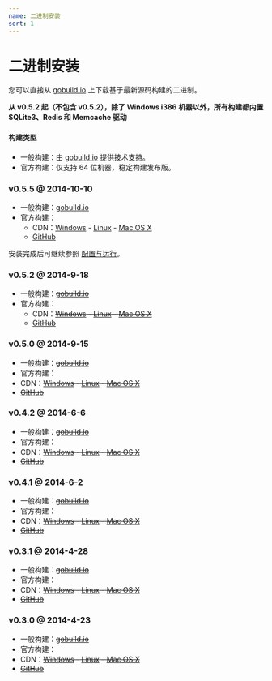 ```yaml
---
name: 二进制安装
sort: 1
---
```


# 二进制安装

您可以直接从 [gobuild.io](http://gobuild.io/github.com/gogits/gogs) 上下载基于最新源码构建的二进制。

**从 v0.5.2 起（不包含 v0.5.2），除了 Windows i386 机器以外，所有构建都内置 SQLite3、Redis 和 Memcache 驱动**

#### 构建类型

- 一般构建：由 [gobuild.io](http://gobuild.io/github.com/gogits/gogs) 提供技术支持。
- 官方构建：仅支持 64 位机器，稳定构建发布版。

### v0.5.5 @ 2014-10-10

- 一般构建：[gobuild.io](http://gobuild.io/github.com/gogits/gogs?tag=tag:v0.5.5)
- 官方构建：
	- CDN：[Windows](http://gogs.dn.qbox.me/gogs_v0.5.5_windows_amd64.zip) - [Linux](http://gogs.dn.qbox.me/gogs_v0.5.5_linux_amd64.zip) - [Mac OS X](http://gogs.dn.qbox.me/gogs_v0.5.5_darwin_amd64.zip)
	- [GitHub](https://github.com/gogits/gogs/releases/tag/v0.5.5)

安装完成后可继续参照 [配置与运行](configuration_and_run.md)。

### v0.5.2 @ 2014-9-18

- 一般构建：~~[gobuild.io](http://gobuild.io/github.com/gogits/gogs?tag=tag:v0.5.2)~~
- 官方构建：
	- CDN：~~[Windows](http://gogs.dn.qbox.me/gogs_v0.5.2_windows_amd64.zip) - [Linux](http://gogs.dn.qbox.me/gogs_v0.5.2_linux_amd64.zip) - [Mac OS X](http://gogs.dn.qbox.me/gogs_v0.5.2_darwin_amd64.zip)~~
	- ~~[GitHub](https://github.com/gogits/gogs/releases/tag/v0.5.2)~~

### v0.5.0 @ 2014-9-15

- 一般构建：~~[gobuild.io](http://gobuild.io/github.com/gogits/gogs?tag=tag:v0.5.0)~~
- 官方构建：
 - CDN：~~[Windows](http://gogs.dn.qbox.me/gogs_v0.5.0_windows_amd64.zip) - [Linux](http://gogs.dn.qbox.me/gogs_v0.5.0_linux_amd64.zip) - [Mac OS X](http://gogs.dn.qbox.me/gogs_v0.5.0_darwin_amd64.zip)~~
 - ~~[GitHub](https://github.com/gogits/gogs/releases/tag/v0.5.0)~~

### v0.4.2 @ 2014-6-6

- 一般构建：~~[gobuild.io](http://gobuild.io/github.com/gogits/gogs?tag=tag:v0.4.2)~~
- 官方构建：
 - CDN：~~[Windows](http://gogs.dn.qbox.me/gogs_v0.4.2_windows_amd64.zip) - [Linux](http://gogs.dn.qbox.me/gogs_v0.4.2_linux_amd64.zip) - [Mac OS X](http://gogs.dn.qbox.me/gogs_v0.4.2_darwin_amd64.zip)~~
 - ~~[GitHub](https://github.com/gogits/gogs/releases/tag/v0.4.2)~~

### v0.4.1 @ 2014-6-2

- 一般构建：~~[gobuild.io](http://gobuild.io/github.com/gogits/gogs?tag=tag:v0.4.1)~~
- 官方构建：
 - CDN：~~[Windows](http://gogs.dn.qbox.me/gogs_v0.4.1_windows_amd64.zip) - [Linux](http://gogs.dn.qbox.me/gogs_v0.4.1_linux_amd64.zip) - [Mac OS X](http://gogs.dn.qbox.me/gogs_v0.4.1_darwin_amd64.zip)~~
 - ~~[GitHub](https://github.com/gogits/gogs/releases/tag/v0.4.1)~~

### v0.3.1 @ 2014-4-28

- 一般构建：~~[gobuild.io](http://gobuild.io/github.com/gogits/gogs?tag=tag:v0.3.1)~~
- 官方构建：
 - CDN：~~[Windows](http://gogs.dn.qbox.me/gogs_v0.3.1_windows_amd64.zip) - [Linux](http://gogs.dn.qbox.me/gogs_v0.3.1_linux_amd64.zip) - [Mac OS X](http://gogs.dn.qbox.me/gogs_v0.3.1_darwin_amd64.zip)~~
 - ~~[GitHub](https://github.com/gogits/gogs/releases/tag/v0.3.1)~~

### v0.3.0 @ 2014-4-23

- 一般构建：~~[gobuild.io](http://gobuild.io/github.com/gogits/gogs?tag=tag:v0.3.0)~~
- 官方构建：
 - CDN：~~[Windows](http://gogs.dn.qbox.me/gogs_v0.3.0_windows_amd64.zip) - [Linux](http://gogs.dn.qbox.me/gogs_v0.3.0_linux_amd64.zip) - [Mac OS X](http://gogs.dn.qbox.me/gogs_v0.3.0_darwin_amd64.zip)~~
 - ~~[GitHub](https://github.com/gogits/gogs/releases/tag/v0.3.0)~~

